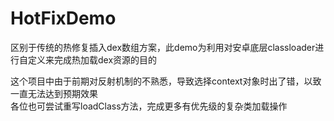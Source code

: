 # HotFixDemo
  
区别于传统的热修复插入dex数组方案，此demo为利用对安卓底层classloader进行自定义来完成热加载dex资源的目的  

这个项目中由于前期对反射机制的不熟悉，导致选择context对象时出了错，以致一直无法达到预期效果  
各位也可尝试重写loadClass方法，完成更多有优先级的复杂类加载操作
